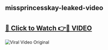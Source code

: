 ## missprincesskay-leaked-video 

# <h2><a href="http://freeplayer.one?title=missprincesskay-leaked-video&ref=21J">🔗 Click to Watch 👉🔴 VIDEO</a></h2>

<a href="http://freeplayer.one?title=missprincesskay-leaked-video&ref=21J" rel="nofollow" data-target="animated-image.originalLink"><img src="https://i.ibb.co.com/xMMVF88/686577567.gif" alt="Viral Video Original" style="max-width: 100%; display: inline-block;" data-target="animated-image.originalImage"></a>

